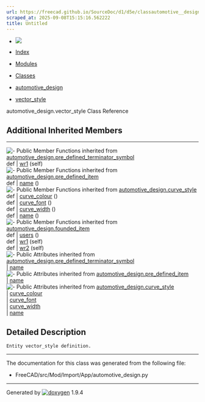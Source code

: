 ```yaml
---
url: https://freecad.github.io/SourceDoc/d1/d5e/classautomotive__design_1_1vector__style.html
scraped_at: 2025-09-08T15:15:16.562222
title: Untitled
---
```


  * [ ![](https://www.freecad.org/svg/logo-freecad.svg) ](https://freecadweb.org "FreeCAD")
  * [Index](../../index.html "Index")
  * [Modules](../../modules.html "Modules list")
  * [Classes](../../annotated.html "Annotated list")

  * [automotive_design](../../d4/ddf/namespaceautomotive__design.html)
  * [vector_style](../../d1/d5e/classautomotive__design_1_1vector__style.html)

automotive_design.vector_style Class Reference

##  Additional Inherited Members  
  
---  
![-](../../closed.png) Public Member Functions inherited from
[automotive_design.pre_defined_terminator_symbol](../../d1/d8c/classautomotive__design_1_1pre__defined__terminator__symbol.html)  
def | [wr1](../../d1/d8c/classautomotive__design_1_1pre__defined__terminator__symbol.html#a2a641dcdcd50014308d7528485e09c15) (self)  
![-](../../closed.png) Public Member Functions inherited from
[automotive_design.pre_defined_item](../../db/dd1/classautomotive__design_1_1pre__defined__item.html)  
def | [name](../../db/dd1/classautomotive__design_1_1pre__defined__item.html#a6a03c79e09881658916754f198acf2c6) ()  
![-](../../closed.png) Public Member Functions inherited from
[automotive_design.curve_style](../../dc/d0d/classautomotive__design_1_1curve__style.html)  
def | [curve_colour](../../dc/d0d/classautomotive__design_1_1curve__style.html#af696eabce9c25de752d7385232634870) ()  
def | [curve_font](../../dc/d0d/classautomotive__design_1_1curve__style.html#a6f933f657f18e4d7c8b9e348a7eb6484) ()  
def | [curve_width](../../dc/d0d/classautomotive__design_1_1curve__style.html#a13142b59f93bee0d6f106f3cfbe9709a) ()  
def | [name](../../dc/d0d/classautomotive__design_1_1curve__style.html#af9fe9225afd6d677f590aece13f06357) ()  
![-](../../closed.png) Public Member Functions inherited from
[automotive_design.founded_item](../../d4/d12/classautomotive__design_1_1founded__item.html)  
def | [users](../../d4/d12/classautomotive__design_1_1founded__item.html#a0299c3fccdb8223cc8c9f590f7cee9a5) ()  
def | [wr1](../../d4/d12/classautomotive__design_1_1founded__item.html#a0668b2127d1c208daa93b2d435855a7f) (self)  
def | [wr2](../../d4/d12/classautomotive__design_1_1founded__item.html#a1ef4a4f4c94d46b616c25ec02609838f) (self)  
![-](../../closed.png) Public Attributes inherited from
[automotive_design.pre_defined_terminator_symbol](../../d1/d8c/classautomotive__design_1_1pre__defined__terminator__symbol.html)  
|
[name](../../d1/d8c/classautomotive__design_1_1pre__defined__terminator__symbol.html#a611e4fb04003c31bbad20f6b19a2d63f)  
![-](../../closed.png) Public Attributes inherited from
[automotive_design.pre_defined_item](../../db/dd1/classautomotive__design_1_1pre__defined__item.html)  
|
[name](../../db/dd1/classautomotive__design_1_1pre__defined__item.html#a87c4519d2d45297ce8272981b61662b0)  
![-](../../closed.png) Public Attributes inherited from
[automotive_design.curve_style](../../dc/d0d/classautomotive__design_1_1curve__style.html)  
|
[curve_colour](../../dc/d0d/classautomotive__design_1_1curve__style.html#aa58dc90fefe6937d7de95dde240eb3e4)  
|
[curve_font](../../dc/d0d/classautomotive__design_1_1curve__style.html#ac6696b07e17863b53b147aa1c9151040)  
|
[curve_width](../../dc/d0d/classautomotive__design_1_1curve__style.html#a30e3fd2eaddc908ae3e8992658bc4bd1)  
|
[name](../../dc/d0d/classautomotive__design_1_1curve__style.html#a638656e34f996b78226b8761da3c0a81)  
  
## Detailed Description

    
    
    Entity vector_style definition.

* * *

The documentation for this class was generated from the following file:

  * FreeCAD/src/Mod/Import/App/automotive_design.py

* * *

Generated by
[![doxygen](../../doxygen.svg)](https://www.doxygen.org/index.html) 1.9.4

